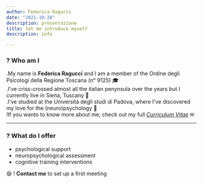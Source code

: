 ```yaml
---
author: Federica Ragucci
date: "2021-10-28"
description: presentazione
title: let me introduce myself
description: info

---
```


**<h3>? Who am I</h3>**

.My name is __Federica Ragucci__ and I am a member of the Ordine degli Psicologi della Regione Toscana (n° 9125) 🎓  
.I've criss-crossed almost all the italian penynsula over the years but I currently live in Siena, Tuscany 📍  
.I've studied at the Università degli studi di Padova, where I've discovered my love for the (neuro)psychology :brain:  
!If you wanto to know more about me, check out my full [*Curriculum Vitae*](/files/cv.pdf) ✉ 

**********************************************

**<h3>? What do I offer</h3>**

- psychological support
- neuropsychological assessment
- cognitive training interventions

 😄 ! **Contact me** to set up a first meeting